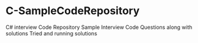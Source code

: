 # C-SampleCodeRepository
C# interview Code Repository 
Sample Interview Code Questions along with solutions
Tried and running solutions
